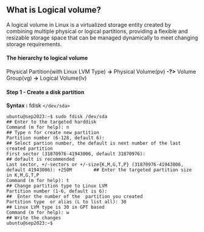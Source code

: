 ## What is Logical volume?
A logical volume in Linux is a virtualized storage entity created by combining multiple physical or logical partitions, providing a flexible and resizable storage space that can be managed dynamically to meet changing storage requirements.

#### The hierarchy to logical volume
Physical Partition(with Linux LVM Type) **->** Physical Volume(pv) **-?>** Volume Group(vg) **->** Logical Volume(lv)

#### Step 1 - Create a disk partition
**Syntax :** fdisk `</dev/sda>`
```
ubuntu@sep2023:~$ sudo fdisk /dev/sda                                                             ## Enter to the targeted harddisk
Command (m for help): n                                                                           ## Type n for create new partition
Partition number (6-128, default 6):                                                              ## Select partion number, the default is next number of the last created partition
First sector (31870976-41943006, default 31870976):                                               ## default is recommended
Last sector, +/-sectors or +/-size{K,M,G,T,P} (31870976-41943006, default 41943006): +250M        ## Enter the targeted partition size in K,M,G,T,P
Command (m for help): t                                                                           ## Change partition type to Linux LVM
Partition number (1-6, default is 6):                                                             ##  Enter the number of the  partition you created
Partition type  or alias (L to list all): 30                                                      ## Linux LVM type is 30 in GPT based
Command (m for help): w                                                                           ## Write the changes
ubuntu@sep2023:~$
```
